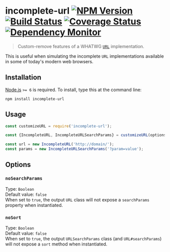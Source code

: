 # incomplete-url [![NPM Version][npm-image]][npm-url] [![Build Status][travis-image]][travis-url] [![Coverage Status][coveralls-image]][coveralls-url] [![Dependency Monitor][greenkeeper-image]][greenkeeper-url]

> Custom-remove features of a WHATWG [`URL`](https://developer.mozilla.org/en/docs/Web/API/URL) implementation.


This is useful when simulating the incomplete `URL` implementations available in some of today's modern web browsers.


## Installation

[Node.js](http://nodejs.org/) `>= 6` is required. To install, type this at the command line:
```shell
npm install incomplete-url
```


## Usage

```js
const customizeURL = require('incomplete-url');

const {IncompleteURL, IncompleteURLSearchParams} = customizeURL(options);

const url = new IncompleteURL('http://domain/');
const params = new IncompleteURLSearchParams('?param=value');
```


## Options

### `noSearchParams`
Type: `Boolean`  
Default value: `false`  
When set to `true`, the output `URL` class will not expose a `searchParams` property when instantiated.

### `noSort`
Type: `Boolean`  
Default value: `false`  
When set to `true`, the output `URLSearchParams` class (and `URL#searchParams`) will not expose a `sort` method when instantiated.


[npm-image]: https://img.shields.io/npm/v/incomplete-url.svg
[npm-url]: https://npmjs.org/package/incomplete-url
[travis-image]: https://img.shields.io/travis/stevenvachon/incomplete-url.svg
[travis-url]: https://travis-ci.org/stevenvachon/incomplete-url
[coveralls-image]: https://img.shields.io/coveralls/stevenvachon/incomplete-url.svg
[coveralls-url]: https://coveralls.io/github/stevenvachon/incomplete-url
[greenkeeper-image]: https://badges.greenkeeper.io/stevenvachon/incomplete-url.svg
[greenkeeper-url]: https://greenkeeper.io/
